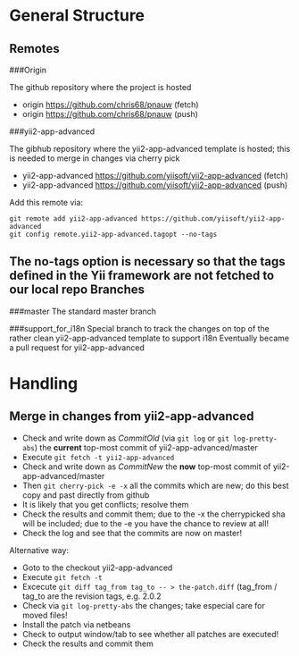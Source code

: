 General Structure
=================

Remotes
-------

###Origin

The github repository where the project is hosted

 * origin	https://github.com/chris68/pnauw (fetch)
 * origin	https://github.com/chris68/pnauw (push)

###yii2-app-advanced

The gibhub repository where the yii2-app-advanced template is hosted; this is needed to merge in changes via cherry pick

 * yii2-app-advanced	https://github.com/yiisoft/yii2-app-advanced (fetch)
 * yii2-app-advanced	https://github.com/yiisoft/yii2-app-advanced (push)

Add this remote via:
```
git remote add yii2-app-advanced https://github.com/yiisoft/yii2-app-advanced
git config remote.yii2-app-advanced.tagopt --no-tags
```
The no-tags option is necessary so that the tags defined in the Yii framework are not fetched to our local repo
Branches
--------

###master
The standard master branch

###support_for_i18n
Special branch to track the changes on top of the rather clean yii2-app-advanced template to support i18n
Eventually became a pull request for yii2-app-advanced

Handling
========

Merge in changes from yii2-app-advanced
---------------------------------------

 * Check and write down as *CommitOld* (via `git log` or `git log-pretty-abs`) the **current** top-most commit of yii2-app-advanced/master
 * Execute `git fetch -t yii2-app-advanced`
 * Check and write down as *CommitNew* the **now** top-most commit of yii2-app-advanced/master
 * Then `git cherry-pick -e -x` all the commits which are new; do this best copy and past directly from github
 * It is likely that you get conflicts; resolve them
 * Check the results and commit them; due to the -x the cherrypicked sha will be included; due to the -e you have the chance to review at all!
 * Check the log and see that the commits are now on master!

Alternative way:

 * Goto to the checkout yii2-app-advanced
 * Execute `git fetch -t`
 * Excecute `git diff tag_from tag_to -- > the-patch.diff` (tag_from / tag_to are the revision tags, e.g. 2.0.2
 * Check via `git log-pretty-abs` the changes; take especial care for moved files!
 * Install the patch via netbeans
 * Check to output window/tab to see whether all patches are executed!
 * Check the results and commit them
